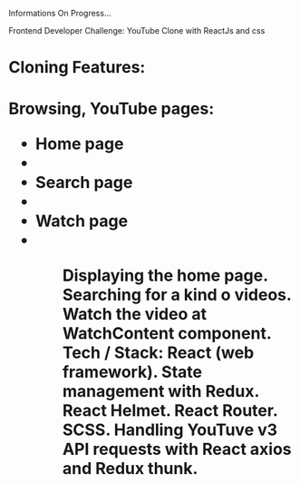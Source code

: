 Informations
On Progress...

Frontend Developer Challenge: YouTube Clone with ReactJs and css

<h1>Cloning Features:<h1/>
Browsing, YouTube pages:
<ul>
<li>Home page<li/>
<li>Search page<li/>
<li>Watch page<li/>
<ul/>

Displaying the home page.
Searching for a kind o videos.
Watch the video at WatchContent component.
Tech / Stack:
React (web framework).
State management with Redux.
React Helmet.
React Router.
SCSS.
Handling YouTuve v3 API requests with React axios and Redux thunk.
